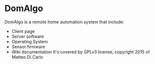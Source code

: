 # DomAlgo
DomAlgo is a remote home automation system that include:
- Client page
- Server software
- Operating System 
- Sensor firmware
- Wiki documentation
It's covered by GPLv3 license, copyright 2015 of Matteo Di Carlo
